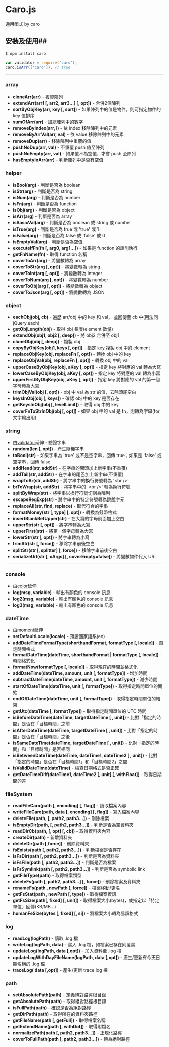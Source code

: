 # Caro.js
通用函式 by caro

## 安裝及使用##

```bash
$ npm install caro
```

```javascript
var validator = require('caro');
caro.isArr(['caro']); // true
```

***

### array ###
- **cloneArr(arr)** - 複製陣列
- **extendArr(arr1 [, arr2, arr3...] [, opt])** - 合併2個陣列
- **sortByObjKey(arr, key [, sort])** - 如果陣列中的值是物件，則可指定物件的 key 值排序
- **sumOfArr(arr)** - 加總陣列中的數字
- **removeByIndex(arr, i)** - 依 index 移除陣列中的元素
- **removeByArrVal(arr, val)** - 依 value 移除陣列中的元素
- **removeDup(arr)** - 移除陣列中重覆的值
- **pushNoDup(arr, val)** - 不重覆 push 值至陣列
- **pushNoEmpty(arr, val)** - 如果值不為空值，才會 push 至陣列
- **hasEmptyInArr(arr)** - 判斷陣列中是否有空值

### helper ###
- **isBool(arg)** - 判斷是否為 boolean
- **isStr(arg)** - 判斷是否為 string
- **isNum(arg)** - 判斷是否為 number
- **isFn(arg)** - 判斷是否為 function
- **isObj(arg)** - 判斷是否為 object
- **isArr(arg)** - 判斷是否為 array
- **isBasicVal(arg)** - 判斷是否為 boolean 或 string 或 number
- **isTrue(arg)** - 判斷是否為 true 或 'true' 或 1
- **isFalse(arg)** - 判斷是否為 false 或 'false' 或 0
- **isEmptyVal(arg)** - 判斷是否為空值
- **executeIfFn(fn [, arg0, arg1...])** - 如果是 function 的話則執行
- **getFnName(fn)** - 取得 function 名稱
- **coverToArr(arg)** - 將變數轉為 array
- **coverToStr(arg [, opt])** - 將變數轉為 string
- **coverToInt(arg [, opt])** - 將變數轉為 integer
- **coverToNum(arg [, opt])** - 將變數轉為 number
- **coverToObj(arg [, opt])** - 將變數轉為 object
- **coverToJson(arg [, opt])** - 將變數轉為 JSON

### object ###
- **eachObj(obj, cb)** - 遍歷 arr/obj 中的 key 和 val， 並回傳至 cb 中(用法同 jQuery.each)
- **getObjLength(obj)** - 取得 obj 長度(element 數量)
- **extendObj(obj1, obj2 [, deep])** - 將 obj2 合併至 obj1
- **cloneObj(obj [, deep])** - 複製 obj
- **copyByObjKey(obj1, keys [, opt])** - 指定 key 複製 obj 中的 element
- **replaceObjKey(obj, replaceFn [, opt])** - 轉換 obj 中的 key
- **replaceObjVal(obj, replaceFn [, opt])** - 轉換 obj 中的 val
- **upperCaseByObjKey(obj, aKey [, opt])** - 指定 key 將對應的 val 轉為大寫
- **lowerCaseByObjKey(obj, aKey [, opt])** - 指定 key 將對應的 val 轉為小寫
- **upperFirstByObjKey(obj, aKey [, opt])** - 指定 key 將對應的 val 的第一個字母轉為大寫
- **trimObjVal(obj [, opt])** - obj 中 val 為 str 的值，去除頭尾空白
- **keysInObj(obj [, keys])** - 確認 obj 中的 key 是否存在
- **getKeysInObj(obj [, levelLimit])** - 取得 obj 中的 key
- **coverFnToStrInObj(obj [, opt])** - 如果 obj 中的 val 是 fn，則轉為字串(for 文字輸出用)

### string ###
- 由[validator](https://www.npmjs.com/package/validator)延伸 - 驗證字串
- **random(len [, opt])** - 產生隨機字串
- **toBool(str)** - 如果字串為 'true' 或不是空字串，回傳 true；如果是 'false' 或空字串，回傳 false
- **addHead(str, addStr)** - 在字串的開頭加上新字串(不重覆)
- **addTail(str, addStr)** - 在字串的尾巴加上新字串(不重覆)
- **wrapToBr(str, addStr)** - 將字串中的換行符號轉為 '\<br /\>'
- **brToWrap(str, addStr)** - 將字串中的 '\<br /\>' 轉為換行符號
- **splitByWrap(str)** - 將字串以換行符號切割為陣列
- **escapeRegExp(str)** - 將字串中的特定符號轉為跳脫字元
- **replaceAll(str, find, replace)** - 取代符合的字串
- **formatMoney(str [, type] [, opt])** - 轉換為錢幣格式
- **insertBlankBefUpper(str)** - 在大寫的字母前面加上空白
- **upperStr(str [, opt])** - 將字串轉為大寫
- **upperFirst(str)** - 將第一個字母轉為大寫
- **lowerStr(str [, opt])** - 將字串轉為小寫
- **trimStr(str [, force])** - 移除字串前後空白
- **splitStr(str [, splitter] [, force])** - 移除字串前後空白
- **serializeUrl(str [, oArgs] [, coverEmpty=false])** - 將變數物件代入 URL

***

### console ###
- 由[color](https://www.npmjs.com/package/colors)延伸
- **log(msg, variable)** - 輸出有顏色的 console 訊息
- **log2(msg, variable)** - 輸出有顏色的 console 訊息
- **log3(msg, variable)** - 輸出有顏色的 console 訊息

### dateTime ###
- 由[moment](https://www.npmjs.com/package/moment)延伸
- **setDefaultLocale(locale)** - 預設國家語系(en)
- **addDateTimeFormatType(shorthandFormat, formatType [, locale])** - 自定時間格式
- **formatDateTime(dateTime, shorthandFormat | formatType [, locale])** - 時間格式化
- **formatNow(formatType [, locale])** - 取得現在的時間並格式化
- **addDateTime(dateTime, amount, unit [, formatType])** - 增加時間
- **subtractDateTime(dateTime, amount, unit [, formatType])** - 減少時間
- **startOfDateTime(dateTime, unit [, formatType])** - 取得指定時間單位的開始
- **endOfDateTime(dateTime, unit [, formatType])** - 取得指定時間單位的結束
- **getUtc(dateTime [, formatType])** - 取得指定時間單位的 UTC 時間
- **isBeforeDateTime(dateTime, targetDateTime [ , unit])** - 比對「指定的時間」是否在「目標時間」之前
- **isAfterDateTime(dateTime, targetDateTime [ , unit])** - 比對「指定的時間」是否在「目標時間」之後
- **isSameDateTime(dateTime, targetDateTime [ , unit])** - 比對「指定的時間」和「目標時間」是否相同
- **isBetweenDateTime(dateTime, dateTime1, dateTime2 [ , unit])** - 比對「指定的時間」是否在「目標時間1」和「目標時間2」之間
- **isValidDateTime(dateTime)** - 檢查日期格式是否正確
- **getDateTimeDiff(dateTime1, dateTime2 [, unit] [, withFloat])** - 取得日期間的差

### fileSystem ###
- **readFileCaro(path [, encoding] [, flag])** - 讀取檔案內容
- **writeFileCaro(path, data [, encoding] [, flag])** - 寫入檔案內容
- **deleteFile(path,  [, path2, path3...])** - 刪除檔案
- **isEmptyDir(path,  [, path2, path3...])** - 判斷是否為空資料夾
- **readDirCb(path,  [, opt] [, cb])** - 取得資料夾內容
- **createDir(path)** - 新增資料夾
- **deleteDir(path [,force])** - 刪除資料夾
- **fsExists(path [, path2, path3...])** - 判斷檔案是否存在
- **isFsDir(path [, path2, path3...])** - 判斷是否為資料夾
- **isFsFile(path [, path2, path3...])** - 判斷是否為檔案
- **isFsSymlink(path [, path2, path3...])** - 判斷是否為 symbolic link
- **getFileType(path)** - 取得檔案類型
- **deleteFs(path [, path2, path3...] [, force])** - 刪除檔案及資料夾
- **renameFs(path , newPath  [, force])** - 檔案移動/更名
- **getFsStat(path , newPath  [, type])** - 取得檔案資訊
- **getFsSize(path[, fixed] [, unit])** - 取得檔案大小(bytes)，或指定以「特定單位」回傳(KB/MB...)
- **humanFeSize(bytes [, fixed] [, si])** - 將檔案大小轉為易讀格式

### log ###
- **readLog(logPath)** - 讀取 .log 檔
- **writeLog(logPath, data)** - 寫入 .log 檔，如檔案已存在則覆寫
- **updateLog(logPath, data [,opt])** - 加入資料至 .log 檔
- **updateLogWithDayFileName(logPath, data [,opt])** - 產生/更新有今天日期名稱的 .log 檔
- **traceLog( data [,opt])** - 產生/更新 trace.log 檔

### path ###
- **setAbsolutePath(path)** - 定義絕對路徑根目錄
- **getAbsolutePath(path)** - 取得絕對路徑根目錄
- **isFullPath(path)** - 確認是否為絕對路徑
- **getDirPath(path)** - 取得所在的資料夾路徑
- **getFileName(path [, getFull])** - 取得檔案名稱
- **getExtendName(path [, withDot])** - 取得附檔名
- **normalizePath(path [, path2, path3...])** - 正規化路徑
- **coverToFullPath(path [, path2, path3...])** - 轉為絕對路徑